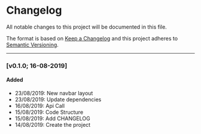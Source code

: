 # Changelog

All notable changes to this project will be documented in this file.

The format is based on [Keep a Changelog](http://keepachangelog.com/en/1.0.0/)
and this project adheres to [Semantic Versioning](http://semver.org/spec/v2.0.0.html).

---

### [v0.1.0; 16-08-2019]

#### Added
- 23/08/2019: New navbar layout
- 23/08/2019: Update dependencies
- 16/08/2019: Api Call
- 15/08/2019: Code Structure
- 15/08/2019: Add CHANGELOG
- 14/08/2019: Create the project

